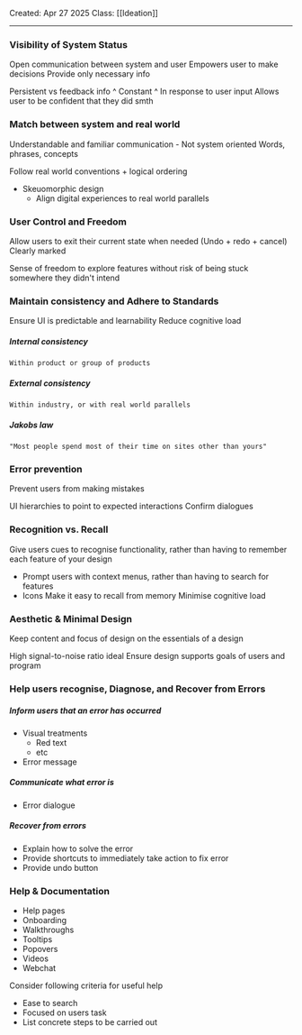 Created: Apr 27 2025
Class: [[Ideation]] 
- - -
### Visibility of System Status

Open communication between system and user
Empowers user to make decisions
Provide only necessary info

Persistent vs feedback info
^ Constant   ^ In response to user input
			 Allows user to be confident that they did smth

### Match between system and real world
Understandable and familiar communication - Not system oriented
	Words, phrases, concepts

Follow real world conventions + logical ordering
- Skeuomorphic design
	- Align digital experiences to real world parallels

### User Control and Freedom
Allow users to exit their current state when needed
(Undo + redo + cancel)
Clearly marked

Sense of freedom to explore features without risk of being stuck somewhere they didn't intend

### Maintain consistency and Adhere to Standards
Ensure UI is predictable and learnability
Reduce cognitive load
##### Internal consistency
	Within product or group of products

##### External consistency
	Within industry, or with real world parallels

##### Jakobs law
	"Most people spend most of their time on sites other than yours"



### Error prevention
Prevent users from making mistakes

UI hierarchies to point to expected interactions
Confirm dialogues

### Recognition vs. Recall

Give users cues to recognise functionality, rather than having to remember each feature of your design
- Prompt users with context menus, rather than having to search for features
- Icons
Make it easy to recall from memory
Minimise cognitive load

### Aesthetic & Minimal Design

Keep content and focus of design on the essentials of a design

High signal-to-noise ratio ideal
Ensure design supports goals of users and program

### Help users recognise, Diagnose, and Recover from Errors

##### Inform users that an error has occurred
- Visual treatments
	- Red text
	- etc
- Error message

##### Communicate what error is
- Error dialogue

##### Recover from errors
- Explain how to solve the error
- Provide shortcuts to immediately take action to fix error
- Provide undo button

### Help & Documentation
- Help pages
- Onboarding
- Walkthroughs
- Tooltips
- Popovers
- Videos
- Webchat

Consider following criteria for useful help
- Ease to search
- Focused on users task
- List concrete steps to be carried out
